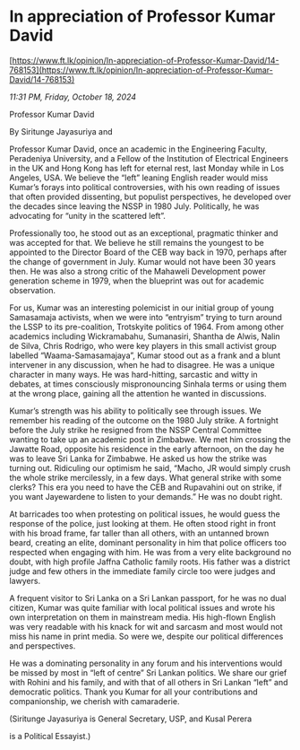 # In appreciation of Professor Kumar David

[https://www.ft.lk/opinion/In-appreciation-of-Professor-Kumar-David/14-768153](https://www.ft.lk/opinion/In-appreciation-of-Professor-Kumar-David/14-768153)

*11:31 PM, Friday, October 18, 2024*

Professor Kumar David

By Siritunge Jayasuriya and

Professor Kumar David, once an academic in the Engineering Faculty, Peradeniya University, and a Fellow of the Institution of Electrical Engineers in the UK and Hong Kong has left for eternal rest, last Monday while in Los Angeles, USA. We believe the “left” leaning English reader would miss Kumar’s forays into political controversies, with his own reading of issues that often provided dissenting, but populist perspectives, he developed over the decades since leaving the NSSP in 1980 July. Politically, he was advocating for “unity in the scattered left”.

Professionally too, he stood out as an exceptional, pragmatic thinker and was accepted for that. We believe he still remains the youngest to be appointed to the Director Board of the CEB way back in 1970, perhaps after the change of government in July. Kumar would not have been 30 years then. He was also a strong critic of the Mahaweli Development power generation scheme in 1979, when the blueprint was out for academic observation.

For us, Kumar was an interesting polemicist in our initial group of young Samasamaja activists, when we were into “entryism” trying to turn around the LSSP to its pre-coalition, Trotskyite politics of 1964. From among other academics including Wickramabahu, Sumanasiri, Shantha de Alwis, Nalin de Silva, Chris Rodrigo, who were key players in this small activist group labelled “Waama-Samasamajaya”, Kumar stood out as a frank and a blunt intervener in any discussion, when he had to disagree. He was a unique character in many ways. He was hard-hitting, sarcastic and witty in debates, at times consciously mispronouncing Sinhala terms or using them at the wrong place, gaining all the attention he wanted in discussions.

Kumar’s strength was his ability to politically see through issues. We remember his reading of the outcome on the 1980 July strike. A fortnight before the July strike he resigned from the NSSP Central Committee wanting to take up an academic post in Zimbabwe. We met him crossing the Jawatte Road, opposite his residence in the early afternoon, on the day he was to leave Sri Lanka for Zimbabwe. He asked us how the strike was turning out. Ridiculing our optimism he said, “Macho, JR would simply crush the whole strike mercilessly, in a few days. What general strike with some clerks? This era you need to have the CEB and Rupavahini out on strike, if you want Jayewardene to listen to your demands.” He was no doubt right.

At barricades too when protesting on political issues, he would guess the response of the police, just looking at them. He often stood right in front with his broad frame, far taller than all others, with an untanned brown beard, creating an elite, dominant personality in him that police officers too respected when engaging with him. He was from a very elite background no doubt, with high profile Jaffna Catholic family roots. His father was a district judge and few others in the immediate family circle too were judges and lawyers.

A frequent visitor to Sri Lanka on a Sri Lankan passport, for he was no dual citizen, Kumar was quite familiar with local political issues and wrote his own interpretation on them in mainstream media. His high-flown English was very readable with his knack for wit and sarcasm and most would not miss his name in print media. So were we, despite our political differences and perspectives.

He was a dominating personality in any forum and his interventions would be missed by most in “left of centre” Sri Lankan politics. We share our grief with Rohini and his family, and with that of all others in Sri Lankan “left” and democratic politics. Thank you Kumar for all your contributions and companionship, we cherish with camaraderie.

(Siritunge Jayasuriya is General Secretary, USP, and Kusal Perera

is a Political Essayist.)

